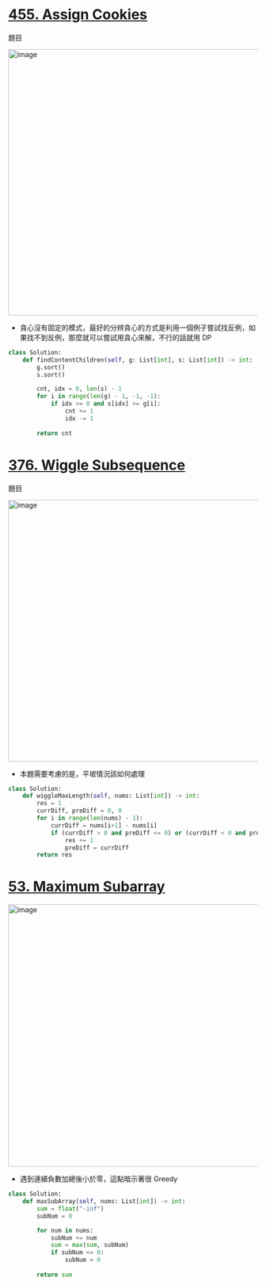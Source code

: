 # [455. Assign Cookies](https://leetcode.com/problems/assign-cookies/description/)
題目

<img width="537" alt="image" src="https://github.com/user-attachments/assets/9df2696d-c1e3-4af3-98cd-829d8989f478">

- 貪心沒有固定的模式，最好的分辨貪心的方式是利用一個例子嘗試找反例，如果找不到反例，那麼就可以嘗試用貪心來解，不行的話就用 DP
```python
class Solution:
    def findContentChildren(self, g: List[int], s: List[int]) -> int:
        g.sort()
        s.sort()

        cnt, idx = 0, len(s) - 1
        for i in range(len(g) - 1, -1, -1):
            if idx >= 0 and s[idx] >= g[i]:
                cnt += 1
                idx -= 1
        
        return cnt
```

# [376. Wiggle Subsequence](https://leetcode.com/problems/wiggle-subsequence/description/)
題目

<img width="528" alt="image" src="https://github.com/user-attachments/assets/bc7de485-1ff2-4170-838d-45606b6ce53f">

- 本題需要考慮的是，平坡情況該如何處理
```python
class Solution:
    def wiggleMaxLength(self, nums: List[int]) -> int:
        res = 1
        currDiff, preDiff = 0, 0
        for i in range(len(nums) - 1):
            currDiff = nums[i+1] - nums[i]
            if (currDiff > 0 and preDiff <= 0) or (currDiff < 0 and preDiff >= 0):
                res += 1
                preDiff = currDiff
        return res
```

# [53. Maximum Subarray](https://leetcode.com/problems/maximum-subarray/submissions/1358067068/)

<img width="529" alt="image" src="https://github.com/user-attachments/assets/e3c098e5-b312-472f-bce6-7024ba8e02b7">

- 遇到連續負數加總後小於零，這點暗示著很 Greedy
```python
class Solution:
    def maxSubArray(self, nums: List[int]) -> int:
        sum = float("-inf")
        subNum = 0

        for num in nums:
            subNum += num
            sum = max(sum, subNum)
            if subNum <= 0: 
                subNum = 0 
        
        return sum
```
